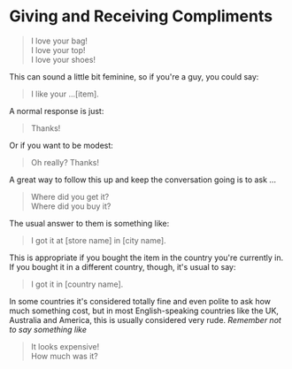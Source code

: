 # Giving and Receiving Compliments

> I love your bag!\
> I love your top!\
> I love your shoes!

This can sound a little bit feminine, so if you're a guy, you could say:
> I like your ...[item].

A normal response is just:
> Thanks!

Or if you want to be modest:
> Oh really? Thanks!

A great way to follow this up and keep the conversation going is to ask ...
> Where did you get it?\
> Where did you buy it?

The usual answer to them is something like:
> I got it at [store name] in [city name].

This is appropriate if you bought the item in the country you're currently in. If you bought it in a different country, though, it's usual to say:
> I got it in [country name].

In some countries it's considered totally fine and even polite to ask how much something cost, but in most English-speaking countries like the UK, Australia and America, this is usually considered very rude. _Remember not to say something like_
> It looks expensive!\
> How much was it?

